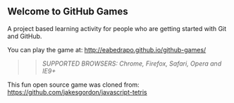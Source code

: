 ## Welcome to GitHub Games

A project based learning activity for people who are getting started with Git and GitHub.

You can play the game at: http://eabedrapo.github.io/github-games/

>> _*SUPPORTED BROWSERS*: Chrome, Firefox, Safari, Opera and IE9+_

This fun open source game was cloned from: https://github.com/jakesgordon/javascript-tetris
